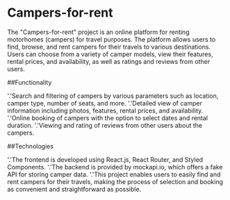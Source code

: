 # Campers-for-rent

The "Campers-for-rent" project is an online platform for renting motorhomes (campers) for travel purposes. The platform allows users to find, browse, and rent campers for their travels to various destinations. Users can choose from a variety of camper models, view their features, rental prices, and availability, as well as ratings and reviews from other users.

##Functionality

'.'Search and filtering of campers by various parameters such as location, camper type, number of seats, and more.
'.'Detailed view of camper information including photos, features, rental prices, and availability.
'.'Online booking of campers with the option to select dates and rental duration.
'.'Viewing and rating of reviews from other users about the campers.

##Technologies

'.'The frontend is developed using React.js, React Router, and Styled Components.
'.'The backend is provided by mockapi.io, which offers a fake API for storing camper data.
'.'This project enables users to easily find and rent campers for their travels, making the process of selection and booking as convenient and straightforward as possible.
